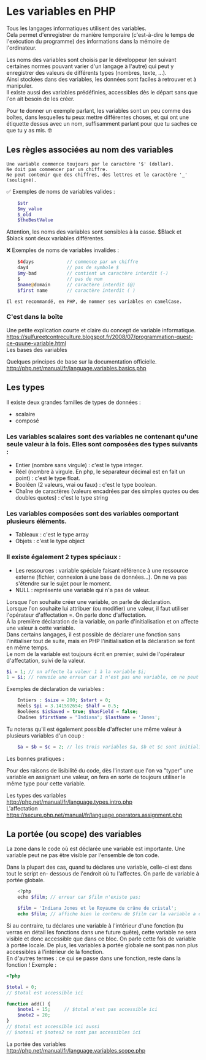 # Les variables en PHP

Tous les langages informatiques utilisent des variables.  
Cela permet d'enregistrer de manière temporaire (c'est-à-dire le temps de l'exécution du programme) des informations dans la mémoire de l'ordinateur.  

Les noms des variables sont choisis par le développeur (en suivant certaines normes pouvant varier d'un langage à l'autre) qui peut y enregistrer des valeurs de différents types (nombres, texte, ...).  
Ainsi stockées dans des variables, les données sont faciles à retrouver et à manipuler.  
Il existe aussi des variables prédéfinies, accessibles dès le départ sans que l'on ait besoin de les créer.

Pour te donner un exemple parlant, les variables sont un peu comme des boîtes, dans lesquelles tu peux mettre différentes choses, et qui ont une étiquette dessus avec un nom, suffisamment parlant pour que tu saches ce que tu y as mis.
🤓

## Les règles associées au nom des variables

    Une variable commence toujours par le caractère '$' (dollar).
    Ne doit pas commencer par un chiffre.
    Ne peut contenir que des chiffres, des lettres et le caractère '_' (souligné).

✅ Exemples de noms de variables valides :
```php
    $str
    $my_value
    $_old
    $theBestValue
```

Attention, les noms des variables sont sensibles à la casse. $Black et $black sont deux variables différentes.

❌ Exemples de noms de variables invalides :
```php
    $4days            // commence par un chiffre
    day4              // pas de symbole $
    $my-bad           // contient un caractère interdit (-)
    $                 // pas de nom
    $name@domain      // caractère interdit (@)
    $first name       // caractère interdit ( )
```

    Il est recommandé, en PHP, de nommer ses variables en camelCase.

### C'est dans la boîte

Une petite explication courte et claire du concept de variable informatique.  
https://sulfureetcontreculture.blogspot.fr/2008/07/programmation-quest-ce-quune-variable.html  
Les bases des variables

Quelques principes de base sur la documentation officielle.  
http://php.net/manual/fr/language.variables.basics.php  

## Les types

Il existe deux grandes familles de types de données :
- scalaire
- composé

### Les variables scalaires sont des variables ne contenant qu'une seule valeur à la fois. Elles sont composées des types suivants :
- Entier (nombre sans virgule) : c'est le type integer.
- Réel (nombre à virgule. En php, le séparateur décimal est en fait un point) : c'est le type float.
- Booléen (2 valeurs, vrai ou faux) : c'est le type boolean.
- Chaîne de caractères (valeurs encadrées par des simples quotes ou des doubles quotes) : c'est le type string

### Les variables composées sont des variables comportant plusieurs éléments.
- Tableaux : c'est le type array
- Objets : c'est le type object

### Il existe également 2 types spéciaux :
- Les ressources : variable spéciale faisant référence à une ressource externe (fichier, connexion à une base de données...). On ne va pas s'étendre sur le sujet pour le moment.
- NULL : représente une variable qui n'a pas de valeur.

Lorsque l'on souhaite créer une variable, on parle de déclaration.  
Lorsque l'on souhaite lui attribuer (ou modifier) une valeur, il faut utiliser l'opérateur d'affectation =. On parle donc d'affectation.  
À la première déclaration de la variable, on parle d'initialisation et on affecte une valeur à cette variable.  
Dans certains langages, il est possible de déclarer une fonction sans l'initialiser tout de suite, mais en PHP l'initialisation et la déclaration se font en même temps.  
Le nom de la variable est toujours écrit en premier, suivi de l'opérateur d'affectation, suivi de la valeur.  
```php
$i = 1; // on affecte la valeur 1 à la variable $i;
1 = $i; // renvoie une erreur car 1 n'est pas une variable, on ne peut donc pas lui affecter de valeur.
```
Exemples de déclaration de variables :
```php
    Entiers : $size = 200; $start = 0;
    Réels $pi = 3.141592654; $half = 0.5;
    Booléens $isSaved = true; $hasField = false;
    Chaînes $firstName = "Indiana"; $lastName = 'Jones';
```
Tu noteras qu'il est également possible d'affecter une même valeur à plusieurs variables d'un coup :
```php
    $a = $b = $c = 2; // les trois variables $a, $b et $c sont initialisées en même temps à 2
```

Les bonnes pratiques :

Pour des raisons de lisibilité du code, dès l'instant que l'on va "typer" une variable en assignant une valeur, on fera en sorte de toujours utiliser le même type pour cette variable.  

Les types des variables  
http://php.net/manual/fr/language.types.intro.php  
L'affectation  
https://secure.php.net/manual/fr/language.operators.assignment.php  

## La portée (ou scope) des variables

La zone dans le code où est déclarée une variable est importante. Une variable peut ne pas être visible par l'ensemble de ton code.  

Dans la plupart des cas, quand tu déclares une variable, celle-ci est dans tout le script en- dessous de l'endroit où tu l'affectes. On parle de variable à portée globale.

```php 
    <?php
    echo﻿ $film; // erreur car $film n'existe pas;

    $film = 'Indiana Jones et le Royaume du crâne de cristal';
    echo $film; // affiche bien le contenu de $film car la variable a été définie au-dessus.
```

Si au contraire, tu déclares une variable à l'intérieur d'une fonction (tu verras en détail les fonctions dans une future quête), cette variable ne sera visible et donc accessible que dans ce bloc. On parle cette fois de variable à portée locale. De plus, les variables à portée globale ne sont pas non plus accessibles à l'intérieur de la fonction.  
En d'autres termes : ce qui se passe dans une fonction, reste dans la fonction !
Exemple :
```php
<?php

$total = 0;
// $total est accessible ici

function add() {       
    $note1 = 15;     // $total n'est pas accessible ici
    $note2 = 20;
}
// $total est accessible ici aussi
// $notes1 et $notes2 ne sont pas accessibles ici
```

La portée des variables  
http://php.net/manual/fr/language.variables.scope.php  
